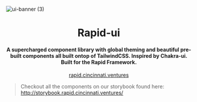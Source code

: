 ![ui-banner (3)](https://user-images.githubusercontent.com/68653294/219705922-6018b7e8-1b1f-429f-956b-7a0cead008f7.jpg)
<h1 align='center'>Rapid-ui</h1>
<h4 align='center'>A supercharged component library with global theming and beautiful pre-built components all built ontop of TailwindCSS. Inspired by Chakra-ui. Built for the Rapid Framework.</h4>
<div align='center'>
<a href='https://rapid.cincinnati.ventures/' target='_blank'>rapid.cincinnati.ventures</a>
</div>

> Checkout all the components on our storybook found here: http://storybook.rapid.cincinnati.ventures/
